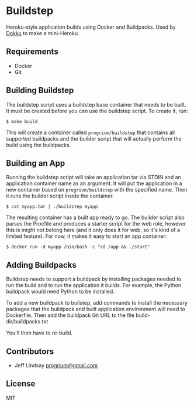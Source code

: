 # Buildstep

Heroku-style application builds using Docker and Buildpacks. Used by [Dokku](https://github.com/progrium/dokku) to make a mini-Heroku.

## Requirements

 * Docker
 * Git

## Building Buildstep

The buildstep script uses a buildstep base container that needs to be built. It must be created before
you can use the buildstep script. To create it, run:

    $ make build

This will create a container called `progrium/buildstep` that contains all supported buildpacks and the
builder script that will actually perform the build using the buildpacks.

## Building an App

Running the buildstep script will take an application tar via STDIN and an application container name as
an argument. It will put the application in a new container based on `progrium/buildstep` with the specified name. 
Then it runs the builder script inside the container. 

    $ cat myapp.tar | ./buildstep myapp

The resulting container has a built app ready to go. The builder script also parses the Procfile and produces
a starter script for the web role, however this is might not belong here (and it only does it for web, so it's
kind of a limited feature). For now, it makes it easy to start an app container:

    $ docker run -d myapp /bin/bash -c "cd /app && ./start"

## Adding Buildpacks

Buildstep needs to support a buildpack by installing packages needed to run the build and to run the application
it builds. For example, the Python buildpack would need Python to be installed.

To add a new buildpack to builstep, add commands to install the necessary packages that the buildpack and built
application environment will need to Dockerfile. Then add the buildpack Git URL to the file build-dir/buildpacks.txt

You'll then have to re-build.

## Contributors

 * Jeff Lindsay <progrium@gmail.com>

## License

MIT